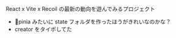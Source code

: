 React x Vite x Recoil の最新の動向を遊んでみるプロジェクト

- 🍍pinia みたいに state フォルダを作ったほうがきれいなのかな？
- creator をタイポしてた
